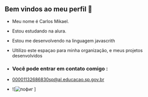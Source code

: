 ## Bem vindos ao meu perfil 💠
- Meu nome é Carlos Mikael.
- Estou estudando na alura.
- Estou me desenvolvendo na linguagem javascrith
- Ultilizo este espaçao para minha organização, e meus projetos desenvolvidos

- ### Você pode entrar em contato comigo :
- 00001132686830sp@al.educacao.sp.gov.br

- ![![пофиг](https://github.com/user-attachments/assets/420cf031-d6f7-443c-ba08-5ce1ceeb875f)
]
